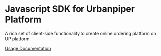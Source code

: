 # Javascript SDK for Urbanpiper Platform  
A rich set of client-side functionality to create online ordering platform on UP platform.


[Usage Documentation](https://github.com/urbanpiper/up-sdk-demo/wiki)
